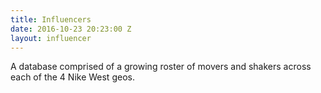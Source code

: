 ```yaml
---
title: Influencers
date: 2016-10-23 20:23:00 Z
layout: influencer
---
```


A database comprised of a growing roster of movers and shakers across each of the 4 Nike West geos.